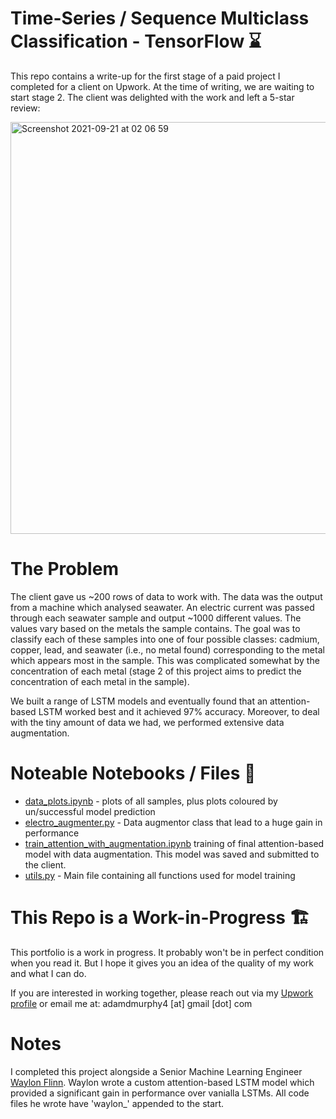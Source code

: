 # Time-Series / Sequence Multiclass Classification - TensorFlow ⌛

This repo contains a write-up for the first stage of a paid project I completed for a client on Upwork. At the time of writing, we are waiting to start stage 2. The client was delighted with the work and left a 5-star review:

<img width="659" alt="Screenshot 2021-09-21 at 02 06 59" src="https://user-images.githubusercontent.com/51246969/134092832-1301eda9-25ff-4d9b-a28b-38d39eb1278b.png">

# The Problem

The client gave us ~200 rows of data to work with. The data was the output from a machine which analysed seawater. An electric current was passed through each seawater sample and output ~1000 different values. The values vary based on the metals the sample contains. The goal was to classify each of these samples into one of four possible classes: cadmium, copper, lead, and seawater (i.e., no metal found) corresponding to the metal which appears most in the sample. This was complicated somewhat by the concentration of each metal (stage 2 of this project aims to predict the concentration of each metal in the sample).

We built a range of LSTM models and eventually found that an attention-based LSTM worked best and it achieved 97% accuracy. Moreover, to deal with the tiny amount of data we had, we performed extensive data augmentation.

# Noteable Notebooks / Files 📕

- [data_plots.ipynb](https://github.com/codeananda/sequence_classification_tensorflow/blob/main/electrochem/data_plots.ipynb) - plots of all samples, plus plots coloured by un/successful model prediction
- [electro_augmenter.py](https://github.com/codeananda/sequence_classification_tensorflow/blob/main/electrochem/electro_augmenter.py) - Data augmentor class that lead to a huge gain in performance
- [train_attention_with_augmentation.ipynb](https://github.com/codeananda/sequence_classification_tensorflow/blob/main/electrochem/train_attention_with_augmentation.ipynb) training of final attention-based model with data augmentation. This model was saved and submitted to the client.
- [utils.py](https://github.com/codeananda/sequence_classification_tensorflow/blob/main/electrochem/utils.py) - Main file containing all functions used for model training

# This Repo is a Work-in-Progress 🏗

This portfolio is a work in progress. It probably won't be in perfect condition when you read it. But I hope it gives you an idea of the quality of my work and what I can do.

If you are interested in working together, please reach out via my [Upwork profile](https://www.upwork.com/freelancers/~01153ca9fd0099730e) or email me at: adamdmurphy4 [at] gmail [dot] com

# Notes

I completed this project alongside a Senior Machine Learning Engineer [Waylon Flinn](https://github.com/waylonflinn). Waylon wrote a custom attention-based LSTM model which provided a significant gain in performance over vanialla LSTMs. All code files he wrote have 'waylon_' appended to the start.
